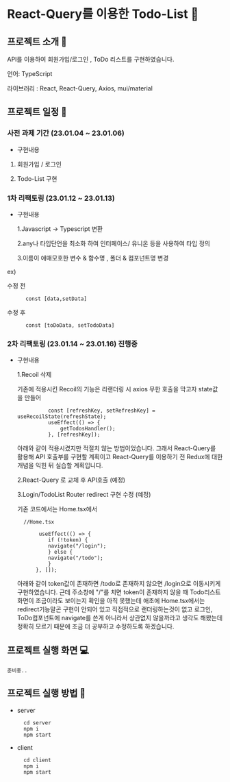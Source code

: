# React-Query를 이용한 Todo-List 🧾

## 프로젝트 소개 📖

API를 이용하여 회원가입/로그인 , ToDo 리스트를 구현하였습니다.

언어: TypeScript

라이브러리 : React, React-Query, Axios, mui/material

## 프로젝트 일정 📆

### 사전 과제 기간 (23.01.04 ~ 23.01.06)

- 구현내용

1. 회원가입 / 로그인

2. Todo-List 구현

### 1차 리팩토링 (23.01.12 ~ 23.01.13)

- 구현내용

  1.Javascript -> Typescript 변환

  2.any나 타입단언을 최소화 하여 인터페이스/ 유니온 등을 사용하여 타입 정의

  3.이름이 애매모호한 변수 & 함수명 , 폴더 & 컴포넌트명 변경

ex)

수정 전

          const [data,setData]

수정 후

          const [toDoData, setTodoData]

### 2차 리팩토링 (23.01.14 ~ 23.01.16) 진행중

- 구현내용

  1.Recoil 삭제

  기존에 적용시킨 Recoil의 기능은 리랜더링 시 axios 무한 호출을 막고자 state값을 만들어

                const [refreshKey, setRefreshKey] = useRecoilState(refreshState);
                useEffect(() => {
                    getTodosHandler();
                }, [refreshKey]);

  아래와 같이 적용시켰지만 적절치 않는 방법이었습니다. 그래서 React-Query를 활용해 API 호출부를 구현할 계획이고 React-Query를 이용하기 전 Redux에 대한 개념을 익힌 뒤 실습할 계획입니다.

  2.React-Query 로 교체 후 API호출 (예정)

  3.Login/TodoList Router redirect 구현 수정 (예정)

  기존 코드에서는 Home.tsx에서

        //Home.tsx

             useEffect(() => {
                if (!token) {
                navigate("/login");
                } else {
                navigate("/todo");
                }
            }, []);

  아래와 같이 token값이 존재하면 /todo로 존재하지 않으면 /login으로 이동시키게 구현하였습니다.
  근데 주소창에 "/"를 치면 token이 존재하지 않을 때 Todo리스트 화면이 조금이라도 보이는지 확인을 아직 못했는데 애초에
  Home.tsx에서는 redirect기능말곤 구현이 안되어 있고 직접적으로 랜더링하는것이 없고 로그인, ToDo컴포넌트에 navigate를 쓴게 아니라서 상관없지 않을까라고 생각도 해봤는데 정확히 모르기 때문에 조금 더 공부하고 수정하도록 하겠습니다.

## 프로젝트 실행 화면 💻

    준비중..

## 프로젝트 실행 방법 🔑

- server

        cd server
        npm i
        npm start

- client

        cd client
        npm i
        npm start
